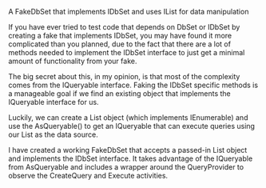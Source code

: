 <html><body><p>A FakeDbSet that implements IDbSet<T> and uses IList<T> for data manipulation</p>
<p>If you have ever tried to test code that depends on DbSet<T> or IDbSet<T> by creating a fake that implements IDbSet<T>, you may have found it more complicated than you planned, due to the fact that there are a lot of methods needed to implement the IDbSet<T> interface to just get a minimal amount of functionality from your fake.</p>
<p>The big secret about this, in my opinion, is that most of the complexity comes from the IQueryable<T> interface. Faking the IDbSet<T> specific methods is a manageable goal if we find an existing object that implements the IQueryable<T> interface for us.</p>
<p>Luckily, we can create a List<T> object (which implements IEnumerable<T>) and use the AsQueryable<T>() to get an IQueryable<T> that can execute queries using our List<T> as the data source.</p>
<p>I have created a working FakeDbSet<T> that accepts a passed-in List<T> object and implements the IDbSet<T> interface. It takes advantage of the IQueryable<T> from AsQueryable<T> and includes a wrapper around the QueryProvider to observe the CreateQuery and Execute activities.</p>
<script src="https://gist.github.com/Grax32/5477058.js"></script>
</body></html>